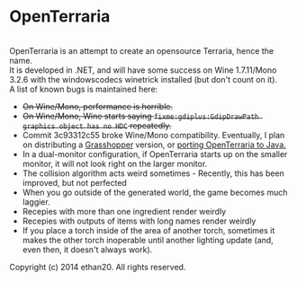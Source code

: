 <h1>OpenTerraria</h1><br/>
OpenTerraria is an attempt to create an opensource Terraria, hence the name.<br/>
It is developed in .NET, and will have some success on Wine 1.7.11/Mono 3.2.6 with the windowscodecs winetrick installed (but don't count on it).<br/>
A list of known bugs is maintained here:<br/>
<ul>
	<li><span style="text-decoration: line-through">On Wine/Mono, performance is horrible.</span></li>
	<li><span style="text-decoration: line-through">On Wine/Mono, Wine starts saying <code>fixme:gdiplus:GdipDrawPath graphics object has no HDC</code> repeatedly.</span></li>
	<li>Commit 3c93312c55 broke Wine/Mono compatibility. Eventually, I plan on distributing a <a href="http://dev.mainsoft.com/">Grasshopper</a> version, or <a href="https://github.com/xamarin/XobotOS/tree/master/sharpen">porting OpenTerraria to Java.</a></li>
	<li>In a dual-monitor configuration, if OpenTerraria starts up on the smaller monitor, it will not look right on the larger monitor.</li>
	<li>The collision algorithm acts weird sometimes - Recently, this has been improved, but not perfected</li>
	<li>When you go outside of the generated world, the game becomes much laggier.</li>
	<li>Recepies with more than one ingredient render weirdly</li>
	<li>Recepies with outputs of items with long names render weirdly</li>
	<li>If you place a torch inside of the area of another torch, sometimes it makes the other torch inoperable until another lighting update (and, even then, it doesn't always work).
</ul>
Copyright (c) 2014 ethan20. All rights reserved.